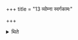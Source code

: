 +++
title = "13 व्योम्ना स्वर्गकामः"

+++

<details><summary>थिते</summary>

व्योम्ना स्वर्गकामः १३
</details>
